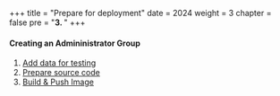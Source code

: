 +++
title = "Prepare for deployment"
date = 2024
weight = 3
chapter = false
pre = "<b>3. </b>"
+++

#### Creating an Admininistrator Group

1. [Add data for testing](1-add-data)
2. [Prepare source code](2-source-code)
3. [Build & Push Image](3-build-push)
